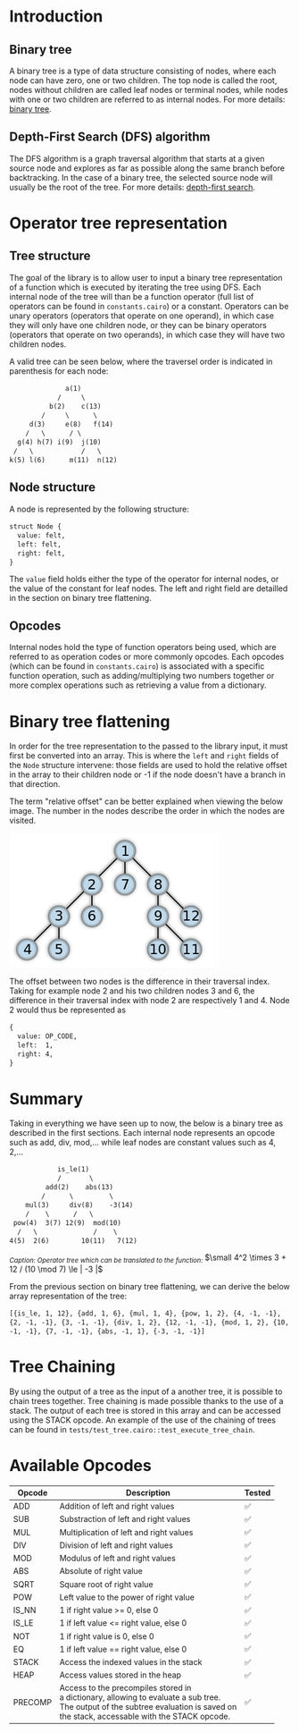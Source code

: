# Introduction

## Binary tree

A binary tree is a type of data structure consisting of nodes, where each node can have zero, one or two children.
The top node is called the root, nodes without children are called leaf nodes or terminal nodes, while nodes with one
or two children are referred to as internal nodes. For more details: [binary tree](https://en.wikipedia.org/wiki/Binary_tree).

## Depth-First Search (DFS) algorithm

The DFS algorithm is a graph traversal algorithm that starts at a given source node and explores as far as possible
along the same branch before backtracking. In the case of a binary tree, the selected source node will usually be the
root of the tree. For more details: [depth-first search](https://en.wikipedia.org/wiki/Depth-first_search).

# Operator tree representation

## Tree structure

The goal of the library is to allow user to input a binary tree representation of a function which is executed by
iterating the tree using DFS. Each internal node of the tree will than be a function operator (full list of operators can be found
in `constants.cairo`) or a constant. Operators can be unary operators (operators that operate on one operand), in which case
they will only have one children node, or they can be binary operators (operators that operate on two operands), in which case
they will have two children nodes.

A valid tree can be seen below, where the traversel order is indicated in parenthesis for each node:

```
              a(1)
            /     \
          b(2)    c(13)
        /     \      \
     d(3)     e(8)   f(14)
    /   \      / \
  g(4) h(7) i(9)  j(10)
 /   \            /   \
k(5) l(6)      m(11)  n(12)
```

## Node structure

A node is represented by the following structure:

```
struct Node {
  value: felt,
  left: felt,
  right: felt,
}
```

The `value` field holds either the type of the operator for internal nodes, or the value of the constant for leaf nodes. The left and right field are detailled
in the section on binary tree flattening.

## Opcodes

Internal nodes hold the type of function operators being used, which are referred to as operation codes or more commonly opcodes. Each opcodes (which can be found in `constants.cairo`) is
associated with a specific function operation, such as adding/multiplying two numbers together or more complex operations such as retrieving a value from a dictionary.

# Binary tree flattening

In order for the tree representation to the passed to the library input, it must first be converted into an array. This is where the `left` and `right` fields of the `Node`
structure intervene: those fields are used to hold the relative offset in the array to their children node or -1 if the node doesn't have a branch in that direction.

The term "relative offset" can be better explained when viewing the below image. The number in the nodes describe the order in which the nodes are visited.

![order in which nodes are visited](https://github.com/greged93/bto-cairo/blob/master/imgs/375px-Depth-first-tree.svg.png)

The offset between two nodes is the difference in their traversal index. Taking for example node 2 and his two children nodes 3 and 6, the difference in their traversal index with node 2
are respectively 1 and 4. Node 2 would thus be represented as

```
{
  value: OP_CODE,
  left:  1,
  right: 4,
}
```

# Summary

Taking in everything we have seen up to now, the below is a binary tree as described in the first sections. Each internal node represents an opcode such as add, div, mod,... while leaf
nodes are constant values such as 4, 2,...

```
            is_le(1)
            /       \
         add(2)    abs(13)
        /      \         \
    mul(3)     div(8)    -3(14)
    /    \      /   \
 pow(4)  3(7) 12(9)  mod(10)
  /   \              /    \
4(5)  2(6)        10(11)   7(12)
```

_<sub> Caption: Operator tree which can be translated to the function: </sub>_ $\small 4^2 \times 3 + 12 / (10 \mod 7) \le | -3 |$

From the previous section on binary tree flattening, we can derive the below array representation of the tree:

```
[{is_le, 1, 12}, {add, 1, 6}, {mul, 1, 4}, {pow, 1, 2}, {4, -1, -1}, {2, -1, -1}, {3, -1, -1}, {div, 1, 2}, {12, -1, -1}, {mod, 1, 2}, {10, -1, -1}, {7, -1, -1}, {abs, -1, 1}, {-3, -1, -1}]
```

# Tree Chaining

By using the output of a tree as the input of a another tree, it is possible to chain trees together. Tree chaining is made possible thanks to the use of a
stack. The output of each tree is stored in this array and can be accessed using the STACK opcode.
An example of the use of the chaining of trees can be found in `tests/test_tree.cairo::test_execute_tree_chain`.

# Available Opcodes

| Opcode  | Description                                                                                                                                                                                           | Tested |
| ------- | ----------------------------------------------------------------------------------------------------------------------------------------------------------------------------------------------------- | ------ |
| ADD     | Addition of left and right values                                                                                                                                                                     | ✅     |
| SUB     | Substraction of left and right values                                                                                                                                                                 | ✅     |
| MUL     | Multiplication of left and right values                                                                                                                                                               | ✅     |
| DIV     | Division of left and right values                                                                                                                                                                     | ✅     |
| MOD     | Modulus of left and right values                                                                                                                                                                      | ✅     |
| ABS     | Absolute of right value                                                                                                                                                                               | ✅     |
| SQRT    | Square root of right value                                                                                                                                                                            | ✅     |
| POW     | Left value to the power of right value                                                                                                                                                                | ✅     |
| IS_NN   | 1 if right value >= 0, else 0                                                                                                                                                                         | ✅     |
| IS_LE   | 1 if left value <= right value, else 0                                                                                                                                                                | ✅     |
| NOT     | 1 if right value is 0, else 0                                                                                                                                                                         | ✅     |
| EQ      | 1 if left value == right value, else 0                                                                                                                                                                | ✅     |
| STACK   | Access the indexed values in the stack                                                                                                                                                                | ✅     |
| HEAP    | Access values stored in the heap                                                                                                                                                                      | ✅     |
| PRECOMP | Access to the precompiles stored in <br /> a dictionary, allowing to evaluate a sub tree. <br /> The output of the subtree evaluation is saved on <br /> the stack, accessable with the STACK opcode. | ✅     |
